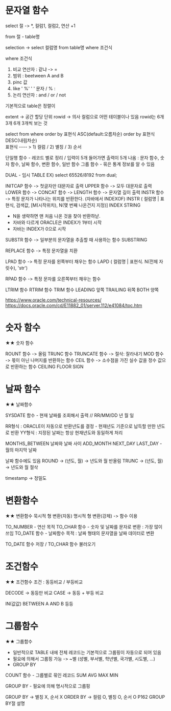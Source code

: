 # 문자열 함수


select 절 -> *, 컬럼1, 컬럼2, 연산 +1 

from 절 - table명

selection -> select 컬럼명 from table명 where 조건식

where 조건식
1) 비교 연산자 : 같냐 -> =
2) 범위 : beetween A and B
3) pinc 값 
4) like ' %' 
' ' 문자 / % :
5) 논리 연산자 : and / or /  not

기본적으로 table은 정렬이 

extent -> 공간 할당 단위
rowid -> 의사 컬럼으로 어떤 테이블이나 있음
rowid는 6개 3개 6개 3개씩 보는 것

select 
from
where
order by 표현식 ASC(default:오름차순)
order by 표현식 DESC(내림차순)         
            표현식 ---- > 1) 컬럼 / 2) 별칭 / 3) 순서
 

단일행 함수 - 레코드 별로 정리 / 입력이 5개 들어가면 출력이 5개 나옴
 : 문자 함수, 숫자 함수, 날짜 함수, 변환 함수, 일반 함수
그룹 함수 - 묶은 통계 정보를 알 수 있음



DUAL - 임시 TABLE
EX) select 65526/8192 from dual;

INITCAP 함수 -> 첫글자만 대문자로 출력
UPPER 함수 -> 모두 대문자로 출력
LOWER 함수 -> 
CONCAT 함수 ->
LENGTH 함수 -> 문자열 길이 출력
INSTR 함수 -> 특정 문자가 나타나는 위치를 반환한다. (자바에서 INDEXOF)
INSTR ( 컬럼명 | 표현식, 검색값, [M(시작위치), N(몇 번째 나온건지 지정)]
INDEX STRING
- N을 생략하면 맨 처음 나온 것을 찾아 반환하낟.
- 자바와 다르게 ORACLE은 INDEX가 1부터 시작
- 자바는 INDEX가 0으로 시작

SUBSTR 함수 -> 일부분의 문자열을 추출할 때 사용하는 함수
SUBSTRING


REPLACE 함수 -> 특정 문자열을 치환

LPAD 함수 -> 특정 문자를 왼쪽부터 채우는 함수
LAPD ( 컬럼명 | 표현식. N(전체 자릿수), 'str')


RPAD 함수 -> 특정 문자를 오른쪽부터 채우는 함수


LTRIM 함수
RTRIM 함수 
TRIM 함수 
LEADING 앞쪽
TRAILING 뒤쪽
BOTH 양쪽


https://www.oracle.com/technical-resources/
https://docs.oracle.com/cd/E11882_01/server.112/e41084/toc.htm

# 숫자 함수

★★ 숫자 함수 

ROUNT 함수 -> 올림
TRUNC 함수
TRUNCATE 함수 -> 절삭: 잘라내기
MOD 함수 -> 몫이 아닌 나머지를 반환하는 함수
CEIL 함수 -> 소수점을 가진 실수 값을 정수 값으로 반환하는 함수
CEILING
FLOOR
SIGN


# 날짜 함수

★★ 날짜함수 

SYSDATE 함수 - 현재 날짜를 조회해서 출력 // RR/MM/DD 년 월 일

RR형식 : ORACLE이 자동으로 반환년도를 결정 - 현재년도 기준으로 납득할 만한 년도로 반환
YY형식 : 지정된 날짜는 항상 현재년도와 동일하게 처리

MONTHS_BETWEEN 날짜와 날짜 사이
ADD_MONTH 
NEXT_DAY
LAST_DAY - 월의 마지막 날짜

날짜 함수에도 있음
ROUND -> (년도, 월) -> 년도와 월 반올림
TRUNC -> (년도, 월) -> 년도와 월 절삭

timestamp -> 정밀도 

# 변환함수

★★ 변환함수
묵시적 형 변환(자동)
명시적 형 변환(강제) -> 함수 이용

TO_NUMBER - 연산 목적
TO_CHAR 함수 - 숫자 및 날짜를 문자로 변환 : 가장 많이 쓰임
TO_DATE 함수 - 날짜함수 목적 : 날짜 형태의 문자열을 날짜 데이터로 변환

TO_DATE 함수 저장 / TO_CHAR 함수 불러오기 

# 조건함수

★★ 조건함수
조건 : 동등비교 / 부등비교

DECODE -> 동등만 비교
CASE -> 동등 + 부등 비교

IN(값값)
BETWEEN A AND B
등등


# 그룹함수

★★ 그룹함수 

- 일반적으로 TABLE 내에 전체 레코드는 기본적으로 그룹핑이 자동으로 되어 있음
- 필요에 의해서 그룹핑 가능 -> ~별 (성별, 부서별, 학년별, 국가별, 시도별, ...)
- GROUP  BY

COUNT 함수 - 그룹별로 묶인 레코드 
SUM
AVG
MAX
MIN


GROUP  BY - 필요에 의해 명시적으로 그룹핑

GROUP  BY -> 별칭 X,  순서 X
ORDER BY -> 컬럼 O, 별칭 O, 순서 O
P162 GROUP BY절 설명
